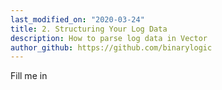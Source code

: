 ```yaml
---
last_modified_on: "2020-03-24"
title: 2. Structuring Your Log Data
description: How to parse log data in Vector
author_github: https://github.com/binarylogic
---
```


Fill me in



